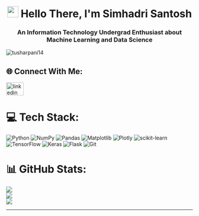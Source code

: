 <h1 align="center"> <img src="https://media.giphy.com/media/hvRJCLFzcasrR4ia7z/giphy.gif" width="30px"/> Hello There, I'm Simhadri Santosh</h2>

###

<h3 align="center">An Information Technology Undergrad Enthusiast about Machine Learning and Data Science</h3>
<p align="left"> <img src="https://komarev.com/ghpvc/?username=SimhadriSantosh&label=Profile%20views&color=0e75b6&style=flat" alt="tusharpani14" /> </p>

## 🌐 Connect With Me:

<div align="left">
  <a href="https://www.linkedin.com/in/simhadri-santosh/" target="_blank">
    <img src="https://raw.githubusercontent.com/maurodesouza/profile-readme-generator/master/src/assets/icons/social/linkedin/default.svg" width="47" height="35" alt="linkedin logo"  />
  </a>
<!--   <a href="https://kaggle.com/abduulrahmankhalid" target="blank"><img src="https://raw.githubusercontent.com/rahuldkjain/github-profile-readme-generator/master/src/images/icons/Social/kaggle.svg" alt="abduulrahmankhalid" height="35" width="47" /></a> -->
</div>

# 💻 Tech Stack:
![Python](https://img.shields.io/badge/python-3670A0?style=flat&logo=python&logoColor=ffdd54) ![NumPy](https://img.shields.io/badge/numpy-%23013243.svg?style=flat&logo=numpy&logoColor=white) ![Pandas](https://img.shields.io/badge/pandas-%23150458.svg?style=flat&logo=pandas&logoColor=white) ![Matplotlib](https://img.shields.io/badge/Matplotlib-%23ffffff.svg?style=flat&logo=Matplotlib&logoColor=white) ![Plotly](https://img.shields.io/badge/Plotly-%233F4F75.svg?style=flat&logo=plotly&logoColor=white) ![scikit-learn](https://img.shields.io/badge/scikit--learn-%23F7931E.svg?style=flat&logo=scikit-learn&logoColor=white) ![TensorFlow](https://img.shields.io/badge/TensorFlow-%23FF6F00.svg?style=flat&logo=TensorFlow&logoColor=white) ![Keras](https://img.shields.io/badge/Keras-%23D00000.svg?style=flat&logo=Keras&logoColor=white) ![Flask](https://img.shields.io/badge/flask-%23000.svg?style=flat&logo=Flask&logoColor=white) ![Git](https://img.shields.io/badge/GIT-E44C30?style=flat&logo=git&logoColor=white) 
# 📊 GitHub Stats:
![](https://github-readme-stats-sigma-five.vercel.app/api?username=SimhadriSantosh&theme=material-palenight&hide_border=true&include_all_commits=true&count_private=true)<br/>
![](https://github-readme-streak-stats.herokuapp.com/?user=SimhadriSantosh&theme=material-palenight&hide_border=true)<br/>
![](https://github-readme-stats-sigma-five.vercel.app/api/top-langs/?username=SimhadriSantosh&theme=material-palenight&hide_border=true&include_all_commits=true&count_private=true&layout=compact)

---
